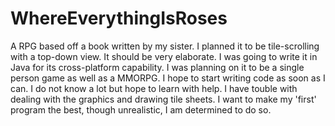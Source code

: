 WhereEverythingIsRoses
======================

A RPG based off a book written by my sister. I planned it to be tile-scrolling with a top-down view. It should be very elaborate.
I was going to write it in Java for its cross-platform capability. I was planning on it to be a single person game as well as a MMORPG. 
I hope to start writing code as soon as I can. I do not know a lot but hope to learn with help. I have touble with dealing with the graphics and drawing tile sheets. I want to make my 'first' program the best, though unrealistic, I am determined to do so.
